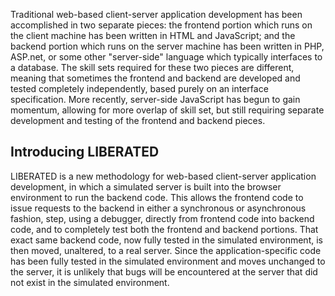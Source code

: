 Traditional web-based client-server application development has been
accomplished in two separate pieces: the frontend portion which runs on the
client machine has been written in HTML and JavaScript; and the backend
portion which runs on the server machine has been written in PHP, ASP.net, or
some other "server-side" language which typically interfaces to a
database. The skill sets required for these two pieces are different, meaning
that sometimes the frontend and backend are developed and tested completely
independently, based purely on an interface specification. More recently,
server-side JavaScript has begun to gain momentum, allowing for more overlap
of skill set, but still requiring separate development and testing of the
frontend and backend pieces.

<h2>Introducing LIBERATED</h2>

LIBERATED is a new methodology for web-based client-server application
development, in which a simulated server is built into the browser environment
to run the backend code. This allows the frontend code to issue requests to
the backend in either a synchronous or asynchronous fashion, step, using a
debugger, directly from frontend code into backend code, and to completely
test both the frontend and backend portions. That exact same backend code, now
fully tested in the simulated environment, is then moved, unaltered, to a real
server. Since the application-specific code has been fully tested in the
simulated environment and moves unchanged to the server, it is unlikely that
bugs will be encountered at the server that did not exist in the simulated
environment.
